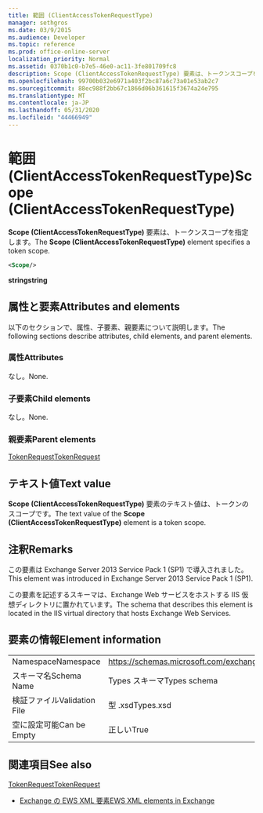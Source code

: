 ```yaml
---
title: 範囲 (ClientAccessTokenRequestType)
manager: sethgros
ms.date: 03/9/2015
ms.audience: Developer
ms.topic: reference
ms.prod: office-online-server
localization_priority: Normal
ms.assetid: 0370b1c0-b7e5-46e0-ac11-3fe801709fc8
description: Scope (ClientAccessTokenRequestType) 要素は、トークンスコープを指定します。
ms.openlocfilehash: 99700b032e6971a403f2bc87a6c73a01e53ab2c7
ms.sourcegitcommit: 88ec988f2bb67c1866d06b361615f3674a24e795
ms.translationtype: MT
ms.contentlocale: ja-JP
ms.lasthandoff: 05/31/2020
ms.locfileid: "44466949"
---
```

# <a name="scope-clientaccesstokenrequesttype"></a><span data-ttu-id="b782c-103">範囲 (ClientAccessTokenRequestType)</span><span class="sxs-lookup"><span data-stu-id="b782c-103">Scope (ClientAccessTokenRequestType)</span></span>

<span data-ttu-id="b782c-104">**Scope (ClientAccessTokenRequestType)** 要素は、トークンスコープを指定します。</span><span class="sxs-lookup"><span data-stu-id="b782c-104">The **Scope (ClientAccessTokenRequestType)** element specifies a token scope.</span></span> 
  
```XML
<Scope/>
```

 <span data-ttu-id="b782c-105">**string**</span><span class="sxs-lookup"><span data-stu-id="b782c-105">**string**</span></span>
## <a name="attributes-and-elements"></a><span data-ttu-id="b782c-106">属性と要素</span><span class="sxs-lookup"><span data-stu-id="b782c-106">Attributes and elements</span></span>

<span data-ttu-id="b782c-107">以下のセクションで、属性、子要素、親要素について説明します。</span><span class="sxs-lookup"><span data-stu-id="b782c-107">The following sections describe attributes, child elements, and parent elements.</span></span>
  
### <a name="attributes"></a><span data-ttu-id="b782c-108">属性</span><span class="sxs-lookup"><span data-stu-id="b782c-108">Attributes</span></span>

<span data-ttu-id="b782c-109">なし。</span><span class="sxs-lookup"><span data-stu-id="b782c-109">None.</span></span>
  
### <a name="child-elements"></a><span data-ttu-id="b782c-110">子要素</span><span class="sxs-lookup"><span data-stu-id="b782c-110">Child elements</span></span>

<span data-ttu-id="b782c-111">なし。</span><span class="sxs-lookup"><span data-stu-id="b782c-111">None.</span></span>
  
### <a name="parent-elements"></a><span data-ttu-id="b782c-112">親要素</span><span class="sxs-lookup"><span data-stu-id="b782c-112">Parent elements</span></span>

[<span data-ttu-id="b782c-113">TokenRequest</span><span class="sxs-lookup"><span data-stu-id="b782c-113">TokenRequest</span></span>](tokenrequest.md)
  
## <a name="text-value"></a><span data-ttu-id="b782c-114">テキスト値</span><span class="sxs-lookup"><span data-stu-id="b782c-114">Text value</span></span>

<span data-ttu-id="b782c-115">**Scope (ClientAccessTokenRequestType)** 要素のテキスト値は、トークンのスコープです。</span><span class="sxs-lookup"><span data-stu-id="b782c-115">The text value of the **Scope (ClientAccessTokenRequestType)** element is a token scope.</span></span> 
  
## <a name="remarks"></a><span data-ttu-id="b782c-116">注釈</span><span class="sxs-lookup"><span data-stu-id="b782c-116">Remarks</span></span>

<span data-ttu-id="b782c-117">この要素は Exchange Server 2013 Service Pack 1 (SP1) で導入されました。</span><span class="sxs-lookup"><span data-stu-id="b782c-117">This element was introduced in Exchange Server 2013 Service Pack 1 (SP1).</span></span>
  
<span data-ttu-id="b782c-118">この要素を記述するスキーマは、Exchange Web サービスをホストする IIS 仮想ディレクトリに置かれています。</span><span class="sxs-lookup"><span data-stu-id="b782c-118">The schema that describes this element is located in the IIS virtual directory that hosts Exchange Web Services.</span></span>
  
## <a name="element-information"></a><span data-ttu-id="b782c-119">要素の情報</span><span class="sxs-lookup"><span data-stu-id="b782c-119">Element information</span></span>

|||
|:-----|:-----|
|<span data-ttu-id="b782c-120">Namespace</span><span class="sxs-lookup"><span data-stu-id="b782c-120">Namespace</span></span>  <br/> |https://schemas.microsoft.com/exchange/services/2006/types  <br/> |
|<span data-ttu-id="b782c-121">スキーマ名</span><span class="sxs-lookup"><span data-stu-id="b782c-121">Schema Name</span></span>  <br/> |<span data-ttu-id="b782c-122">Types スキーマ</span><span class="sxs-lookup"><span data-stu-id="b782c-122">Types schema</span></span>  <br/> |
|<span data-ttu-id="b782c-123">検証ファイル</span><span class="sxs-lookup"><span data-stu-id="b782c-123">Validation File</span></span>  <br/> |<span data-ttu-id="b782c-124">型 .xsd</span><span class="sxs-lookup"><span data-stu-id="b782c-124">Types.xsd</span></span>  <br/> |
|<span data-ttu-id="b782c-125">空に設定可能</span><span class="sxs-lookup"><span data-stu-id="b782c-125">Can be Empty</span></span>  <br/> |<span data-ttu-id="b782c-126">正しい</span><span class="sxs-lookup"><span data-stu-id="b782c-126">True</span></span>  <br/> |
   
## <a name="see-also"></a><span data-ttu-id="b782c-127">関連項目</span><span class="sxs-lookup"><span data-stu-id="b782c-127">See also</span></span>



[<span data-ttu-id="b782c-128">TokenRequest</span><span class="sxs-lookup"><span data-stu-id="b782c-128">TokenRequest</span></span>](tokenrequest.md)


- [<span data-ttu-id="b782c-129">Exchange の EWS XML 要素</span><span class="sxs-lookup"><span data-stu-id="b782c-129">EWS XML elements in Exchange</span></span>](ews-xml-elements-in-exchange.md)

